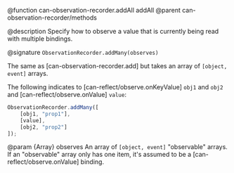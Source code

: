 @function can-observation-recorder.addAll addAll
@parent can-observation-recorder/methods

@description Specify how to observe a value that is currently being read with multiple bindings.

@signature `ObservationRecorder.addMany(observes)`


The same as [can-observation-recorder.add] but takes an array of `[object, event]` arrays.

The following indicates to [can-reflect/observe.onKeyValue] `obj1` and `obj2` and
[can-reflect/observe.onValue] `value`:

```js
ObservationRecorder.addMany([
	[obj1, "prop1"],
	[value],
	[obj2, "prop2"]
]);
```

@param {Array} observes An array of `[object, event]` "observable" arrays. If an "observable" array only has one item,
it's assumed to be a [can-reflect/observe.onValue] binding.
